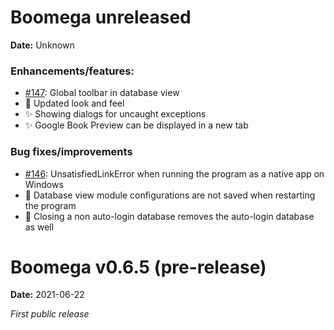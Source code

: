# Boomega unreleased

**Date:** Unknown

### Enhancements/features:

* [#147](https://github.com/Dansoftowner/Boomega/issues/147): Global toolbar in database view
* :lipstick: Updated look and feel
* :sparkles: Showing dialogs for uncaught exceptions
* :sparkles: Google Book Preview can be displayed in a new tab

### Bug fixes/improvements

* [#146](https://github.com/Dansoftowner/Boomega/issues/146): UnsatisfiedLinkError when running the program as a native app on Windows
* :bug: Database view module configurations are not saved when restarting the program
* :bug: Closing a non auto-login database removes the auto-login database as well

# Boomega v0.6.5 (pre-release)

**Date:** 2021-06-22

_First public release_